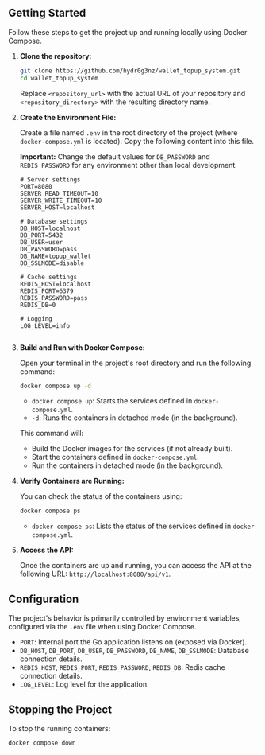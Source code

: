 ## Getting Started

Follow these steps to get the project up and running locally using Docker Compose.

1.  **Clone the repository:**

    ```bash
    git clone https://github.com/hydr0g3nz/wallet_topup_system.git
    cd wallet_topup_system
    ```
    Replace `<repository_url>` with the actual URL of your repository and `<repository_directory>` with the resulting directory name.

2.  **Create the Environment File:**

    Create a file named `.env` in the root directory of the project (where `docker-compose.yml` is located). Copy the following content into this file.

    **Important:** Change the default values for `DB_PASSWORD` and `REDIS_PASSWORD` for any environment other than local development.

    ```env
    # Server settings
    PORT=8080
    SERVER_READ_TIMEOUT=10
    SERVER_WRITE_TIMEOUT=10
    SERVER_HOST=localhost

    # Database settings
    DB_HOST=localhost
    DB_PORT=5432
    DB_USER=user
    DB_PASSWORD=pass
    DB_NAME=topup_wallet
    DB_SSLMODE=disable

    # Cache settings
    REDIS_HOST=localhost
    REDIS_PORT=6379
    REDIS_PASSWORD=pass
    REDIS_DB=0

    # Logging
    LOG_LEVEL=info


    ```


3.  **Build and Run with Docker Compose:**

    Open your terminal in the project's root directory and run the following command:

    ```bash
    docker compose up -d
    ```

    * `docker compose up`: Starts the services defined in `docker-compose.yml`.
    * `-d`: Runs the containers in detached mode (in the background).

    This command will:
    * Build the Docker images for the services (if not already built).
    * Start the containers defined in `docker-compose.yml`.
    * Run the containers in detached mode (in the background).

4.  **Verify Containers are Running:**

    You can check the status of the containers using:

    ```bash
    docker compose ps
    ```

    * `docker compose ps`: Lists the status of the services defined in `docker-compose.yml`.

5.  **Access the API:**

    Once the containers are up and running, you can access the API at the following URL: `http://localhost:8080/api/v1`.


## Configuration

The project's behavior is primarily controlled by environment variables, configured via the `.env` file when using Docker Compose.

* `PORT`: Internal port the Go application listens on (exposed via Docker).
* `DB_HOST`, `DB_PORT`, `DB_USER`, `DB_PASSWORD`, `DB_NAME`, `DB_SSLMODE`: Database connection details.
* `REDIS_HOST`, `REDIS_PORT`, `REDIS_PASSWORD`, `REDIS_DB`: Redis cache connection details.
* `LOG_LEVEL`: Log level for the application.

## Stopping the Project

To stop the running containers:

```bash
docker compose down
